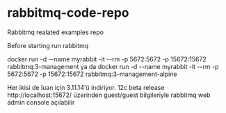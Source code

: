 # rabbitmq-code-repo
Rabbitmq realated examples repo

Before starting run rabbitmq

docker run -d --name myrabbit -it --rm  -p 5672:5672 -p 15672:15672 rabbitmq:3-management
ya da
docker run -d --name myrabbit -it --rm  -p 5672:5672 -p 15672:15672 rabbitmq:3-management-alpine

Her ikisi de luan için 3.11.14'ü indiriyor. 12c beta release
http://localhost:15672/ üzerinden guest/guest bilgileriyle rabbitmq web admin console açılabilir
